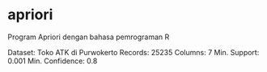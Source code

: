 # apriori
Program Apriori dengan bahasa pemrograman R

Dataset: Toko ATK di Purwokerto
Records: 25235
Columns: 7
Min. Support: 0.001
Min. Confidence: 0.8
